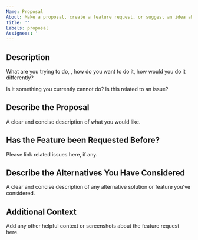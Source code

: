 ```yaml
---
Name: Proposal
About: Make a proposal, create a feature request, or suggest an idea about this project
Title: ''
Labels: proposal
Assignees: ''
---
```


## Description

What are you trying to do, , how do you want to do it, how would you do it differently?

Is it something you currently cannot do? Is this related to an issue?

## Describe the Proposal

A clear and concise description of what you would like.

## Has the Feature been Requested Before?

Please link related issues here, if any.

## Describe the Alternatives You Have Considered

A clear and concise description of any alternative solution or feature you've considered.

## Additional Context

Add any other helpful context or screenshots about the feature request here.
